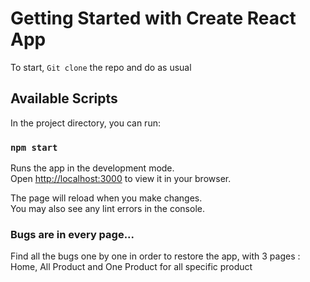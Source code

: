 # Getting Started with Create React App

To start, ```Git clone``` the repo and do as usual

## Available Scripts

In the project directory, you can run:

### `npm start`

Runs the app in the development mode.\
Open [http://localhost:3000](http://localhost:3000) to view it in your browser.

The page will reload when you make changes.\
You may also see any lint errors in the console.


### Bugs are in every page...
Find all the bugs one by one in order to restore the app, with 3 pages : Home, All Product and One Product for all specific product
